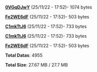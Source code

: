 [**0VGqDJwY**](/data/0VGqDJwY.txt) (25/11/22 - 17:52)- 1074 bytes

[**Fe2WE6dF**](/data/Fe2WE6dF.txt) (25/11/22 - 17:52)- 503 bytes

[**C1mkTtJ6**](/data/C1mkTtJ6.txt) (25/11/22 - 17:52)- 733 bytes

[**C1mkTtJ6**](/data/C1mkTtJ6.txt) (25/11/22 - 17:52)- 733 bytes

[**Fe2WE6dF**](/data/Fe2WE6dF.txt) (25/11/22 - 17:52)- 503 bytes

**Total Datas**: 4955

**Total Size**: 27.67 MB / 27.7 MB